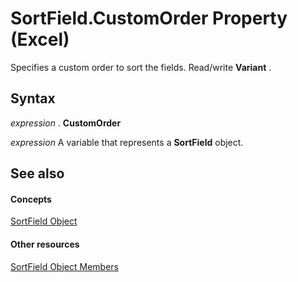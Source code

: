 
# SortField.CustomOrder Property (Excel)

Specifies a custom order to sort the fields. Read/write  **Variant** .


## Syntax

 _expression_ . **CustomOrder**

 _expression_ A variable that represents a **SortField** object.


## See also


#### Concepts


[SortField Object](2becf77f-c072-2060-9baf-ebcf785c05bb.md)
#### Other resources


[SortField Object Members](f690a20f-e9aa-8ac7-2389-093707269120.md)
